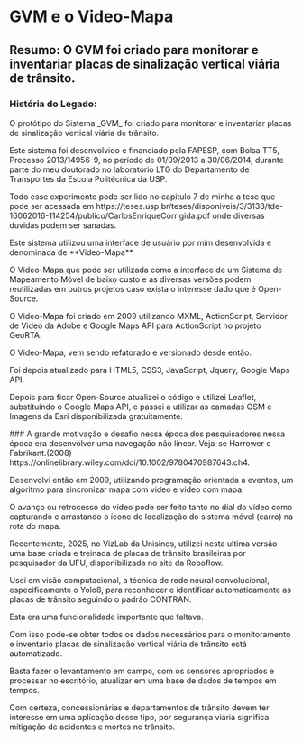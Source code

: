 # GVM e o Video-Mapa
## Resumo: O GVM foi criado para monitorar e inventariar placas de sinalização vertical viária de trânsito.
### História do Legado:
<p>O protótipo do Sistema _GVM_ foi criado para monitorar e inventariar placas de sinalização vertical viária de trânsito. </p>
<p>Este sistema foi desenvolvido e financiado  pela FAPESP, com Bolsa TT5, Processo 2013/14956-9, no período de 01/09/2013 a 30/06/2014,  durante parte do meu doutorado no laboratório LTG do Departamento de Transportes da Escola Politécnica da USP. </p>
<p>Todo esse experimento pode ser lido no capitulo 7 de minha a tese que  pode ser acessada em  https://teses.usp.br/teses/disponiveis/3/3138/tde-16062016-114254/publico/CarlosEnriqueCorrigida.pdf onde diversas duvidas podem ser sanadas.</p>
<p>Este sistema utilizou uma interface de usuário por mim desenvolvida e denominada de **Video-Mapa**. </p>
<p>O Video-Mapa que pode ser utilizada como a interface de um Sistema de Mapeamento Móvel de baixo custo e as diversas versões podem reutilizadas em outros projetos caso exista o interesse dado que é Open-Source. </p>
<p>O Video-Mapa foi criado  em 2009 utilizando  MXML, ActionScript, Servidor de Video da Adobe e Google Maps API para ActionScript no projeto GeoRTA. </p>
<p>O Video-Mapa, vem sendo refatorado e versionado desde então. </p>
<p>Foi depois atualizado para HTML5, CSS3, JavaScript, Jquery, Google Maps API. </p>
<p>Depois para ficar Open-Source atualizei o código e utilizei Leaflet, substituindo o Google Maps API, e passei a utilizar as camadas OSM e Imagens da Esri disponibilizada gratuitamente. </p>
### A grande motivação e desafio nessa época dos pesquisadores nessa época era desenvolver uma navegação não linear. Veja-se Harrower e Fabrikant.(2008) https://onlinelibrary.wiley.com/doi/10.1002/9780470987643.ch4. 
<p>Desenvolvi então em 2009, utilizando programação orientada a eventos, um algoritmo para sincronizar mapa com video e video com mapa. </p>
<p>O avanço ou retrocesso do vídeo pode ser feito tanto no dial do vídeo como capturando e arrastando o ícone de localização do sistema móvel (carro) na rota do mapa. </p>
<p>Recentemente, 2025, no VizLab da Unisinos, utilizei nesta ultima versão uma base criada e treinada de placas de trânsito brasileiras por pesquisador da UFU, disponibilizada no site da Roboflow. </p>
<p>Usei em visão computacional, a técnica de rede neural convolucional, especificamente o Yolo8, para reconhecer e identificar automaticamente as placas de trânsito seguindo o padrão CONTRAN. </p>
<p>Esta era uma funcionalidade importante que faltava. </p>
<p>Com isso pode-se obter todos os dados necessários para o monitoramento e inventario placas de sinalização vertical viária de trânsito está automatizado. </p>
<p>Basta fazer o levantamento em campo, com os sensores apropriados e processar no escritório, atualizar em uma base de dados de tempos em tempos. </p>
<p>Com certeza, concessionárias e departamentos de trânsito devem ter interesse em uma aplicação desse tipo, por segurança viária significa mitigação de acidentes e mortes no trânsito.</p>





